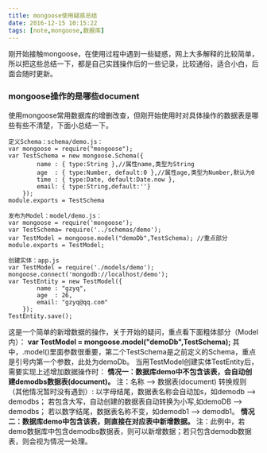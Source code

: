 ```yaml
---
title: mongoose使用疑惑总结
date: 2016-12-15 10:15:22
tags: [note,mongoose,数据库]
---
```


刚开始接触mongoose，在使用过程中遇到一些疑惑，网上大多解释的比较简单，所以把这些总结一下，都是自己实践操作后的一些记录，比较通俗，适合小白，后面会随时更新。
<!-- more --> 
### mongoose操作的是哪些document ###
使用mongoose常用数据库的增删改查，但刚开始使用时对具体操作的数据表是哪些有些不清楚，下面小总结一下。

	定义Schema：schema/demo.js：
	var mongoose = require("mongoose");
	var TestSchema = new mongoose.Schema({
		    name : { type:String },//属性name,类型为String
		    age  : { type:Number, default:0 },//属性age,类型为Number,默认为0 
		    time : { type:Date, default:Date.now },
		    email: { type:String,default:''} 
		});
	module.exports = TestSchema

	发布为Model：model/demo.js：
	var mongoose = require('mongoose');
	var TestSchema= require('../schemas/demo');
	var TestModel = mongoose.model("demoDb",TestSchema); //重点部分
	module.exports = TestModel;

	创建实体：app.js
	var TestModel = require('./models/demo');
	mongoose.connect('mongodb://localhost/demo');
	var TestEntity = new TestModel({
	        name : "gzyq",
	        age  : 26,
	        email: "gzyq@qq.com"
		});
	TestEntity.save();

这是一个简单的新增数据的操作，关于开始的疑问，重点看下面粗体部分（Model内）：
**var TestModel = mongoose.model("demoDb",TestSchema);**
其中，.model()里面参数很重要，第二个TestSchema是之前定义的Schema，重点是引号内第一个参数，此处为demoDb。
当用TestModel创建实体TestEntity后，需要实现上述增加数据操作时：
**情况一：数据库demo中不包含该表，会自动创建demodbs数据表(document)。**
注：名称 —> 数据表(document) 转换规则（其他情况暂时没有遇到）:
	以字母结尾，数据表名称会自动加s，如demodb —> demodbs；
	若包含大写，自动创建的数据表自动转换为小写,如demoDB —> demodbs；
	若以数字结尾，数据表名称不变，如demodb1 —> demodb1。
**情况二：数据库demo中包含该表，则直接在对应表中新增数据。**
注：此例中，若demo数据库中包含demodbs数据表，则可以新增数据；若只包含demodb数据表，则会视为情况一处理。

